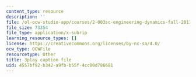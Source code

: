```yaml
---
content_type: resource
description: ''
file: /ol-ocw-studio-app/courses/2-003sc-engineering-dynamics-fall-2011/4557bf92b342a9fbb55f4cc00d786681_mB_rrEN_Ltc.srt
file_size: 73354
file_type: application/x-subrip
learning_resource_types: []
license: https://creativecommons.org/licenses/by-nc-sa/4.0/
ocw_type: OCWFile
resourcetype: Other
title: 3play caption file
uid: 4557bf92-b342-a9fb-b55f-4cc00d786681
---
```

